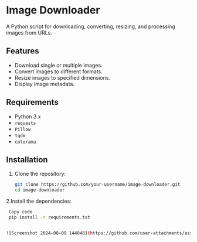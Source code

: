 # Image Downloader

A Python script for downloading, converting, resizing, and processing images from URLs.

## Features

- Download single or multiple images.
- Convert images to different formats.
- Resize images to specified dimensions.
- Display image metadata.

## Requirements

- Python 3.x
- `requests`
- `Pillow`
- `tqdm`
- `colorama`

## Installation

1. Clone the repository:
   ```bash
   git clone https://github.com/your-username/image-downloader.git
   cd image-downloader
2.Install the dependencies:
  ```bash
   Copy code
   pip install -r requirements.txt


![Screenshot 2024-08-09 144048](https://github.com/user-attachments/assets/f3a988ba-ec3b-4193-a3bb-04904c4fe440)
